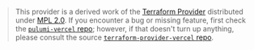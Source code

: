 > This provider is a derived work of the [Terraform Provider](https://github.com/vercel/terraform-provider-vercel)
> distributed under [MPL 2.0](https://www.mozilla.org/en-US/MPL/2.0/). If you encounter a bug or missing feature,
> first check the [`pulumi-vercel` repo](https://github.com/pulumiverse/pulumi-vercel/issues); however, if that doesn't turn up anything,
> please consult the source [`terraform-provider-vercel` repo](https://github.com/vercel/terraform-provider-vercel/issues).
